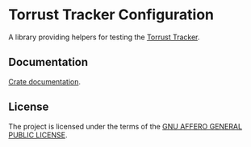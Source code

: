 # Torrust Tracker Configuration

A library providing helpers for testing the [Torrust Tracker](https://github.com/torrust/torrust-tracker).

## Documentation

[Crate documentation](https://docs.rs/torrust-tracker-test-helpers).

## License

The project is licensed under the terms of the [GNU AFFERO GENERAL PUBLIC LICENSE](../../LICENSE).
